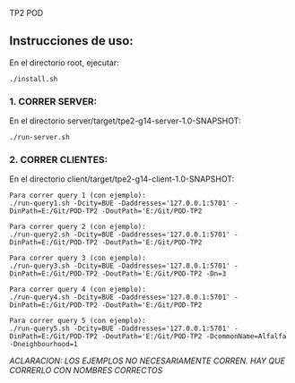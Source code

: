TP2 POD
## Instrucciones de uso:
En el directorio root, ejecutar:
```
./install.sh
```

### 1. CORRER SERVER:
En el directorio server/target/tpe2-g14-server-1.0-SNAPSHOT:
```
./run-server.sh
```

### 2. CORRER CLIENTES:
En el directorio client/target/tpe2-g14-client-1.0-SNAPSHOT:

```
Para correr query 1 (con ejemplo):
./run-query1.sh -Dcity=BUE -Daddresses='127.0.0.1:5701' -DinPath=E:/Git/POD-TP2 -DoutPath='E:/Git/POD-TP2

Para correr query 2 (con ejemplo):
./run-query2.sh -Dcity=BUE -Daddresses='127.0.0.1:5701' -DinPath=E:/Git/POD-TP2 -DoutPath='E:/Git/POD-TP2

Para correr query 3 (con ejemplo):
./run-query3.sh -Dcity=BUE -Daddresses='127.0.0.1:5701' -DinPath=E:/Git/POD-TP2 -DoutPath='E:/Git/POD-TP2 -Dn=3

Para correr query 4 (con ejemplo):
./run-query4.sh -Dcity=BUE -Daddresses='127.0.0.1:5701' -DinPath=E:/Git/POD-TP2 -DoutPath='E:/Git/POD-TP2

Para correr query 5 (con ejemplo):
./run-query5.sh -Dcity=BUE -Daddresses='127.0.0.1:5701' -DinPath=E:/Git/POD-TP2 -DoutPath='E:/Git/POD-TP2 -DcommonName=Alfalfa -Dneighbourhood=1
```

*ACLARACION: LOS EJEMPLOS NO NECESARIAMENTE CORREN. HAY QUE CORRERLO CON NOMBRES CORRECTOS*